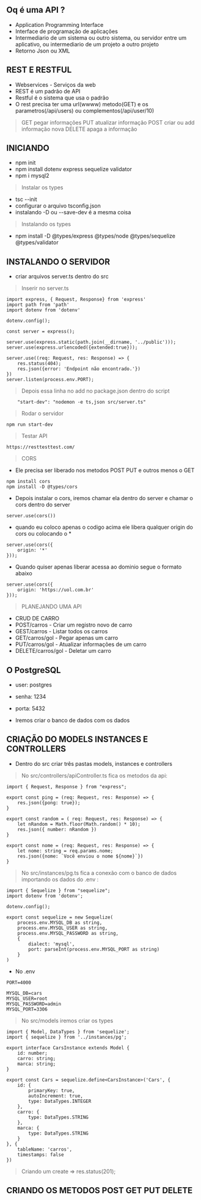 ## Oq é uma API ?
- Application Programming Interface
- Interface de programação de aplicações
- Intermediario de um sistema ou outro sistema, ou servidor entre um aplicativo, ou intermediario de um projeto a outro projeto
- Retorno  Json ou XML

## REST E RESTFUL
- Webservices - Serviços da web
- REST é um padrão de API 
- Restful é o sistema que usa o padrão
- O rest precisa ter uma url(wwww) metodo(GET) e os parametros(/api/users) ou complementos(/api/user/10)
> GET pegar informações
> PUT atualizar informação
> POST criar ou add informação nova
> DELETE apaga a informação


## INICIANDO
- npm init
- npm install dotenv express sequelize validator
- npm i mysql2
> Instalar os types
- tsc --init
- configurar o arquivo tsconfig.json
- instalando -D ou --save-dev é a mesma coisa
> Instalando os types
- npm install -D @types/express @types/node @types/sequelize @types/validator

## INSTALANDO O SERVIDOR
- criar arquivos server.ts dentro do src
> Inserir no server.ts
```
import express, { Request, Response} from 'express'
import path from 'path'
import dotenv from 'dotenv'

dotenv.config();

const server = express();

server.use(express.static(path.join(__dirname, '../public')));
server.use(express.urlencoded({extended:true}));

server.use((req: Request, res: Response) => {
    res.status(404);
    res.json({error: 'Endpoint não encontrado.'})
})
server.listen(process.env.PORT);
```
> Depois essa linha no add no package.json dentro do script
```
    "start-dev": "nodemon -e ts,json src/server.ts"
```
> Rodar o servidor
```
npm run start-dev
```
> Testar API
```
https://resttesttest.com/
```

> CORS
- Ele precisa ser liberado nos metodos POST PUT e outros menos o GET
```
npm install cors
npm install -D @types/cors

```
- Depois instalar o cors, iremos chamar ela dentro do server e chamar o cors dentro do server
```
server.use(cors())
```
- quando eu coloco apenas o codigo acima ele libera qualquer origin do cors ou colocando o *
```
server.use(cors({
    origin: '*'
}));
```
- Quando quiser apenas liberar acessa ao dominio segue o formato abaixo
```
server.use(cors({
    origin: 'https://uol.com.br'
}));
```
> PLANEJANDO UMA API

- CRUD DE CARRO
- POST/carros  - Criar um registro novo de carro
- GEST/carros - Listar todos os carros
- GET/carros/gol - Pegar apenas um carro
- PUT/carros/gol - Atualizar informações de um carro
- DELETE/carros/gol - Deletar um carro

## O PostgreSQL
- user: postgres
- senha: 1234
- porta: 5432

- Iremos criar o banco de dados com os dados

## CRIAÇÃO DO MODELS INSTANCES E CONTROLLERS
- Dentro do src criar três pastas models, instances e controllers
> No src/controllers/apiController.ts fica os metodos da api:
``` 
import { Request, Response } from "express";

export const ping = (req: Request, res: Response) => {
    res.json({pong: true});
}

export const random = ( req: Request, res: Response) => {
    let nRandom = Math.floor(Math.random() * 10);
    res.json({ number: nRandom })
}

export const nome = (req: Request, res: Response) => {
    let nome: string = req.params.nome;
    res.json({nome: `Você enviou o nome ${nome}`})
}
```
> No src/instances/pg.ts fica a conexão com o banco de dados importando os dados do .env : 
```
import { Sequelize } from "sequelize";
import dotenv from 'dotenv';

dotenv.config();

export const sequelize = new Sequelize(
    process.env.MYSQL_DB as string,
    process.env.MYSQL_USER as string,
    process.env.MYSQL_PASSWORD as string,
    {
        dialect: 'mysql',
        port: parseInt(process.env.MYSQL_PORT as string)
    }
)
```
- No .env
```
PORT=4000

MYSQL_DB=cars
MYSQL_USER=root
MYSQL_PASSWORD=admin
MYSQL_PORT=3306
```

> No src/models iremos criar os types 
```
import { Model, DataTypes } from 'sequelize';
import { sequelize } from '../instances/pg';

export interface CarsInstance extends Model {
    id: number;
    carro: string;
    marca: string;
}

export const Cars = sequelize.define<CarsInstance>('Cars', {
    id: {
        primaryKey: true,
        autoIncrement: true,
        type: DataTypes.INTEGER
    },
    carro: {
        type: DataTypes.STRING
    },
    marca: {
        type: DataTypes.STRING
    }
}, {
    tableName: 'carros',
    timestamps: false
})
```
> Criando um create => res.status(201); 

## CRIANDO OS METODOS POST GET PUT DELETE




